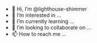 - 👋 Hi, I’m @lighthouse-shimmer
- 👀 I’m interested in ...
- 🌱 I’m currently learning ...
- 💞️ I’m looking to collaborate on ...
- 📫 How to reach me ...

<!---
lighthouse-shimmer/lighthouse-shimmer is a ✨ special ✨ repository because its `README.md` (this file) appears on your GitHub profile.
You can click the Preview link to take a look at your changes.
--->
